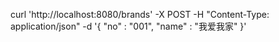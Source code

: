 curl 'http://localhost:8080/brands' -X POST -H "Content-Type: application/json" -d '{
  "no" : "001",
  "name" : "我爱我家"
}'